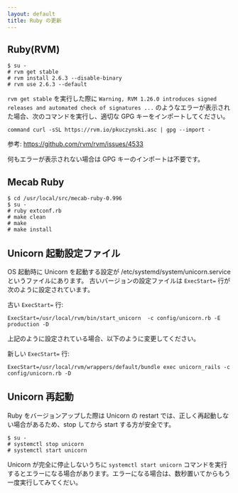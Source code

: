 ```yaml
---
layout: default
title: Ruby の更新
---
```


## Ruby(RVM)

~~~
$ su -
# rvm get stable
# rvm install 2.6.3 --disable-binary
# rvm use 2.6.3 --default
~~~

`rvm get stable` を実行した際に `Warning, RVM 1.26.0 introduces signed releases and automated check of signatures ...` のようなエラーが表示された場合、次のコマンドを実行し、適切な GPG キーをインポートしてください。

~~~
command curl -sSL https://rvm.io/pkuczynski.asc | gpg --import -
~~~

参考: <https://github.com/rvm/rvm/issues/4533>

何もエラーが表示されない場合は GPG キーのインポートは不要です。

## Mecab Ruby

~~~
$ cd /usr/local/src/mecab-ruby-0.996
$ su -
# ruby extconf.rb
# make clean
# make
# make install
~~~

## Unicorn 起動設定ファイル

OS 起動時に Unicorn を起動する設定が /etc/systemd/system/unicorn.service というファイルにあります。
古いバージョンの設定ファイルは `ExecStart=` 行が次のように設定されています。

古い `ExecStart=` 行:

~~~
ExecStart=/usr/local/rvm/bin/start_unicorn  -c config/unicorn.rb -E production -D
~~~

上記のように設定されている場合、以下のように変更してください。

新しい `ExecStart=` 行:

~~~
ExecStart=/usr/local/rvm/wrappers/default/bundle exec unicorn_rails -c config/unicorn.rb -D
~~~

## Unicorn 再起動

Ruby をバージョンアップした際は Unicorn の restart では、正しく再起動しない場合があるため、stop してから start する方が安全です。

~~~
$ su -
# systemctl stop unicorn
# systemctl start unicorn
~~~

Unicorn が完全に停止しないうちに `systemctl start unicorn` コマンドを実行するとエラーになる場合があります。エラーになる場合は、数秒置いてからもう一度実行してみてくだい。

